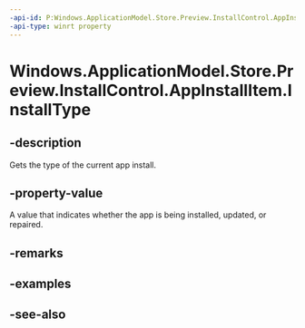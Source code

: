 ----api-id: P:Windows.ApplicationModel.Store.Preview.InstallControl.AppInstallItem.InstallType
-api-type: winrt property
---<!-- Property syntaxpublic Windows.ApplicationModel.Store.Preview.InstallControl.AppInstallType InstallType { get; }--># Windows.ApplicationModel.Store.Preview.InstallControl.AppInstallItem.InstallType## -descriptionGets the type of the current app install.## -property-valueA value that indicates whether the app is being installed, updated, or repaired.## -remarks## -examples## -see-also